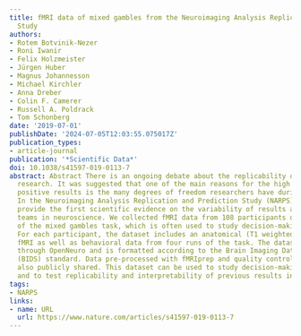 ```yaml
---
title: fMRI data of mixed gambles from the Neuroimaging Analysis Replication and Prediction
  Study
authors:
- Rotem Botvinik-Nezer
- Roni Iwanir
- Felix Holzmeister
- Jürgen Huber
- Magnus Johannesson
- Michael Kirchler
- Anna Dreber
- Colin F. Camerer
- Russell A. Poldrack
- Tom Schonberg
date: '2019-07-01'
publishDate: '2024-07-05T12:03:55.075017Z'
publication_types:
- article-journal
publication: '*Scientific Data*'
doi: 10.1038/s41597-019-0113-7
abstract: Abstract There is an ongoing debate about the replicability of neuroimaging
  research. It was suggested that one of the main reasons for the high rate of false
  positive results is the many degrees of freedom researchers have during data analysis.
  In the Neuroimaging Analysis Replication and Prediction Study (NARPS), we aim to
  provide the first scientific evidence on the variability of results across analysis
  teams in neuroscience. We collected fMRI data from 108 participants during two versions
  of the mixed gambles task, which is often used to study decision-making under risk.
  For each participant, the dataset includes an anatomical (T1 weighted) scan and
  fMRI as well as behavioral data from four runs of the task. The dataset is shared
  through OpenNeuro and is formatted according to the Brain Imaging Data Structure
  (BIDS) standard. Data pre-processed with fMRIprep and quality control reports are
  also publicly shared. This dataset can be used to study decision-making under risk
  and to test replicability and interpretability of previous results in the field.
tags:
- NARPS
links:
- name: URL
  url: https://www.nature.com/articles/s41597-019-0113-7
---
```

